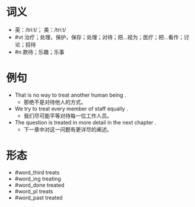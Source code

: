 # 词义
- 英：/triːt/； 美：/triːt/
- #vt 治疗；处理，保护，保存；处理；对待；把…视为；医疗；把…看作；讨论；招待
- #n 款待；乐趣；乐事
# 例句
- That is no way to treat another human being .
	- 那绝不是对待他人的方式。
- We try to treat every member of staff equally .
	- 我们尽可能平等对待每一位工作人员。
- The question is treated in more detail in the next chapter .
	- 下一章中对这一问题有更详尽的阐述。
# 形态
- #word_third treats
- #word_ing treating
- #word_done treated
- #word_pl treats
- #word_past treated
